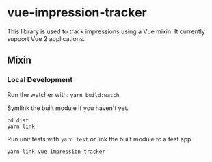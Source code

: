 # vue-impression-tracker

This library is used to track impressions using a Vue mixin. It currently support Vue 2 applications.

## Mixin

<script setup lang="ts">
defineProps({
  logImpression: {
    type: Function,
    required: true,
  },
  contentId: {
    type: String,
    required: true,
  },
});
</script>

<template>
  <div>Your Content</div>
</template>

<script lang="ts">
import impressionTracker from "vue-impression-tracker";
export default {
  mixins: [impressionTracker],
};
</script>

### Local Development

Run the watcher with: `yarn build:watch`.

Symlink the built module if you haven't yet.

```
cd dist
yarn link
```

Run unit tests with `yarn test` or link the built module to a test app.

```
yarn link vue-impression-tracker
```
